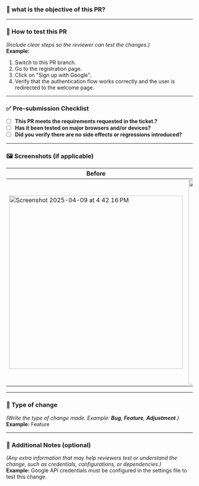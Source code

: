 ### 📌 what is the objective of this PR?

---

### 🧪 How to test this PR

_(Include clear steps so the reviewer can test the changes.)_  
**Example:**
1. Switch to this PR branch.
2. Go to the registration page.
3. Click on "Sign up with Google".
4. Verify that the authentication flow works correctly and the user is redirected to the welcome page.

---

### ✅ Pre-submission Checklist

- [ ] **This PR meets the requirements requested in the ticket.?**
- [ ] **Has it been tested on major browsers and/or devices?**
- [ ] **Did you verify there are no side effects or regressions introduced?**

---

### 🖼️ Screenshots (if applicable)

| Before | After |
| ------------- | ------------- | 
| <img width="469" alt="Screenshot 2025-04-09 at 4 42 16 PM" src="https://github.com/user-attachments/assets/5c2dc7c3-78ef-4a16-8580-177964cffb4c" /> | <img width="554" alt="Screenshot 2025-04-09 at 4 42 47 PM" src="https://github.com/user-attachments/assets/d5d2b014-96de-4fd9-a944-41dd1c302d6c" /> |



---

### 🧩 Type of change

_(Write the type of change made. Example: **Bug**, **Feature**, **Adjustment**.)_  
**Example:** Feature

---

### 📝 Additional Notes (optional)

_(Any extra information that may help reviewers test or understand the change, such as credentials, configurations, or dependencies.)_  
**Example:** Google API credentials must be configured in the settings file to test this change.
